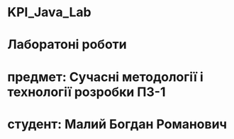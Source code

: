 # KPI_Java_Lab
#
# Лаборатоні роботи
#
# предмет: Сучасні методології і технології розробки ПЗ-1
#
# студент: Малий Богдан Романович
#
